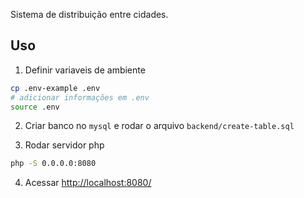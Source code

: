 Sistema de distribuição entre cidades.

## Uso

1. Definir variaveis de ambiente

```sh
cp .env-example .env
# adicionar informações em .env
source .env
```

2. Criar banco no `mysql` e rodar o arquivo `backend/create-table.sql`

3. Rodar servidor php

```sh
php -S 0.0.0.0:8080
```

4. Acessar [http://localhost:8080/](http://localhost:8080/)
